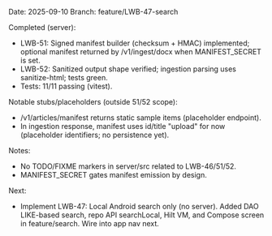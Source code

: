 Date: 2025-09-10
Branch: feature/LWB-47-search

Completed (server):
- LWB-51: Signed manifest builder (checksum + HMAC) implemented; optional manifest returned by /v1/ingest/docx when MANIFEST_SECRET is set.
- LWB-52: Sanitized output shape verified; ingestion parsing uses sanitize-html; tests green.
- Tests: 11/11 passing (vitest).

Notable stubs/placeholders (outside 51/52 scope):
- /v1/articles/manifest returns static sample items (placeholder endpoint).
- In ingestion response, manifest uses id/title "upload" for now (placeholder identifiers; no persistence yet).

Notes:
- No TODO/FIXME markers in server/src related to LWB-46/51/52.
- MANIFEST_SECRET gates manifest emission by design.

Next:
- Implement LWB-47: Local Android search only (no server). Added DAO LIKE-based search, repo API searchLocal, Hilt VM, and Compose screen in feature/search. Wire into app nav next.
